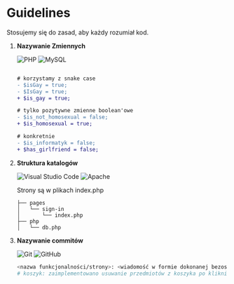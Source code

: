 # Guidelines
 
Stosujemy się do zasad, aby każdy rozumiał kod.

1. **Nazywanie Zmiennych**

   ![PHP](https://img.shields.io/badge/php-%23777BB4.svg?style=for-the-badge&logo=php&logoColor=white)
   ![MySQL](https://img.shields.io/badge/mysql-4479A1.svg?style=for-the-badge&logo=mysql&logoColor=white)

   ```diff

   # korzystamy z snake case
   - $isGay = true;
   - $IsGay = true;
   + $is_gay = true;

   # tylko pozytywne zmienne boolean'owe
   - $is_not_homosexual = false;
   + $is_homosexual = true;

   # konkretnie
   - $is_informatyk = false;
   + $has_girlfriend = false;
   ```

3. **Struktura katalogów**

   ![Visual Studio Code](https://img.shields.io/badge/Visual%20Studio%20Code-0078d7.svg?style=for-the-badge&logo=visual-studio-code&logoColor=white)
   ![Apache](https://img.shields.io/badge/apache-%23D42029.svg?style=for-the-badge&logo=apache&logoColor=white)

   Strony są w plikach index.php

   ```
   ├── pages
   │   └── sign-in
   │       └── index.php
   ├── php
   │   └── db.php
   ```

5. **Nazywanie commitów**

   ![Git](https://img.shields.io/badge/git-%23F05033.svg?style=for-the-badge&logo=git&logoColor=white)
   ![GitHub](https://img.shields.io/badge/github-%23121011.svg?style=for-the-badge&logo=github&logoColor=white)
 
   ```bash
   <nazwa funkcjonalności/strony>: <wiadomość w formie dokonanej bezosobowej>
   # koszyk: zaimplementowano usuwanie przedmiotów z koszyka po kliknięciu przycisku Linka (kosza) 
   ```
